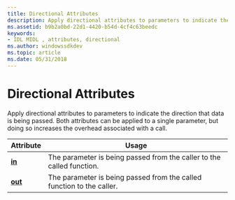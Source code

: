 ```yaml
---
title: Directional Attributes
description: Apply directional attributes to parameters to indicate the direction that data is being passed. Both attributes can be applied to a single parameter, but doing so increases the overhead associated with a call.
ms.assetid: b9b2a0bd-22d1-4420-b54d-4cf4c63beedc
keywords:
- IDL MIDL , attributes, directional
ms.author: windowssdkdev
ms.topic: article
ms.date: 05/31/2018
---
```


# Directional Attributes

Apply directional attributes to parameters to indicate the direction that data is being passed. Both attributes can be applied to a single parameter, but doing so increases the overhead associated with a call.



| Attribute              | Usage                                                                 |
|------------------------|-----------------------------------------------------------------------|
| [**in**](in.md)       | The parameter is being passed from the caller to the called function. |
| [**out**](out-idl.md) | The parameter is being passed from the called function to the caller. |



 

 

 




